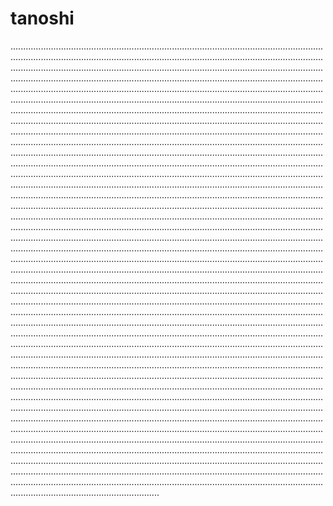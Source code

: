 # tanoshi

...................................................................................................................................................................................................................................................................................................................................................................................................................................................................................................................................................................................................................................................................................................................................................................................................................................................................................................................................................................................................................................................................................................................................................................................................................................................................................................................................................................................................................................................................................................................................................................................................................................................................................................................................................................................................................................................................................................................................................................................................................................................................................................................................................................................................................................................................................................................................................................................................................................................................................................................................................................................................................................................................................................................................................................................................................................................................................................................................................................................................................................................................................................................................................................................................................................................................................................................................................................................................................................................................................................................................................................................................................................................................................................................................................................................................................................................................................................................................................................................................................................................................................................................................................................................................................................................................................................................................................................................................................................................................................................................................................................................................................................................................................................................................................................................................................................................................................................................................................................................................................................................................................................................................................................................................................................................................................................................................................................................................................................................................................